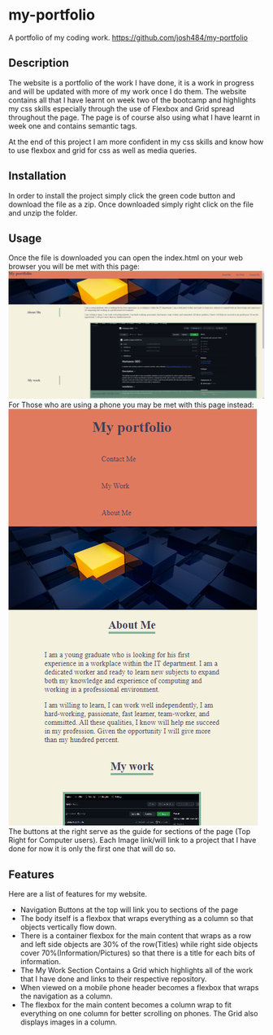 # my-portfolio
A portfolio of my coding work.
https://github.com/josh484/my-portfolio
## Description 
The website is a portfolio of the work I have done, it is a work in progress and will be updated with more of my work once I do them. The website contains all that I have learnt on week two of the bootcamp and highlights my css skills especially through the use of Flexbox and Grid spread throughout the page. The page is of course also using what I have learnt in week one and contains semantic tags. 

At the end of this project I am more confident in my css skills and know how to use flexbox and grid for css as well as media queries. 
## Installation
In order to install the project simply click the green code button and download the file as a zip. 
Once downloaded simply right click on the file and unzip the folder.
## Usage 
Once the file is downloaded you can open the index.html on your web browser you will be met with this page:
![Portfolio Landing](assets/images/FrontPage.png)
For Those who are using a phone you may be met with this page instead:
![Mobile Landing](assets/images/MobilePage.png)
The buttons at the right serve as the guide for sections of the page (Top Right for Computer users). 
Each Image link/will link to a project that I have done for now it is only the first one that will do so.

## Features
Here are a list of features for my website.

- Navigation Buttons at the top will link you to sections of the page
- The body itself is a flexbox that wraps everything as a column so that objects vertically flow down.
- There is a container flexbox for the main content that wraps as a row and left side objects are 30% of the row(Titles) while right side objects cover 70%(Information/Pictures) so that there is a title for each bits of information.
- The My Work Section Contains a Grid which highlights all of the work that I have done and links to their respective repository.
- When viewed on a mobile phone header becomes a flexbox that wraps the navigation as a column.
- The flexbox for the main content becomes a column wrap to fit everything on one column for better scrolling on phones. The Grid also displays images in a column.

